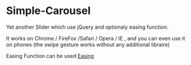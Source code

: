 # Simple-Carousel
Yet another Slider which use jQuery and optionaly easing function.

It works on Chrome / FireFox /Safari / Opera / IE , and you can even use it on phones (the swipe gesture works without any additional libraire)

Easing Function can be used [Easing](http://easings.net/)